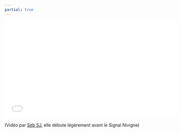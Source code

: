 ```yaml
---
partial: true
---
```


<div class="video-container">
<iframe width="560" height="315" src="//www.youtube.com/embed/Gz53MuSMVEc" frameborder="0" allowfullscreen></iframe>
</div>

(Vidéo par [Seb SJ](https://www.youtube.com/channel/UCCfAa3_JdQ66mtEuVCg2ykA),
elle débute légèrement avant le Signal Nivigne)
